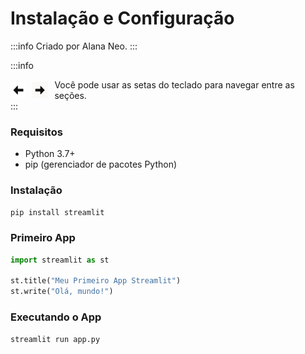 # Instalação e Configuração

:::info
Criado por Alana Neo.
:::

:::info
<div style="display: flex; gap: 10px; align-items: center;">
  <img src="./fig/esquerda.jpg" style="width:5%" alt="image" />
  <img src="./fig/direita.jpg" style="width:5%" alt="image" />
  Você pode usar as setas do teclado para navegar entre as seções.
</div>
:::

### Requisitos
- Python 3.7+
- pip (gerenciador de pacotes Python)

### Instalação
```bash
pip install streamlit
```

### Primeiro App
```python
import streamlit as st

st.title("Meu Primeiro App Streamlit")
st.write("Olá, mundo!")
```

### Executando o App
```bash
streamlit run app.py
```